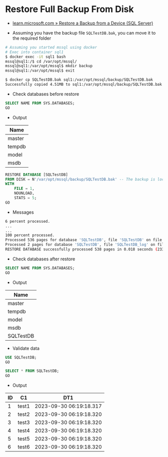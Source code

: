 # Restore Full Backup From Disk

- [learn.microsoft.com » Restore a Backup from a Device (SQL Server)
](https://learn.microsoft.com/en-us/sql/relational-databases/backup-restore/restore-a-backup-from-a-device-sql-server?view=sql-server-ver16)

- Assuming you have the backup file `SQLTestDB.bak`, you can move it to the required folder

```bash
# Assuming you started mssql using docker
# Exec into container sql1
$ docker exec -it sql1 bash
mssql@sql1:/$ cd /var/opt/mssql/
mssql@sql1:/var/opt/mssql$ mkdir backup
mssql@sql1:/var/opt/mssql$ exit

$ docker cp SQLTestDB.bak sql1:/var/opt/mssql/backup/SQLTestDB.bak
Successfully copied 4.51MB to sql1:/var/opt/mssql/backup/SQLTestDB.bak
```

- Check databases before restore

```sql
SELECT NAME FROM SYS.DATABASES;
GO
```

- Output

| Name   |
|--------|
| master |
| tempdb |
| model  |
| msdb   |

```sql
RESTORE DATABASE [SQLTestDB]
FROM DISK = N'/var/opt/mssql/backup/SQLTestDB.bak' -- The backup is located at this location inside database
WITH 
    FILE = 1,
    NOUNLOAD,
    STATS = 5;
GO
```

- Messages

```bash
6 percent processed.
...
...
100 percent processed.
Processed 536 pages for database 'SQLTestDB', file 'SQLTestDB' on file 1.
Processed 2 pages for database 'SQLTestDB', file 'SQLTestDB_log' on file 1.
RESTORE DATABASE successfully processed 538 pages in 0.018 seconds (233.289 MB/sec).
```

- Check databases after restore

```sql
SELECT NAME FROM SYS.DATABASES;
GO
```

- Output

| Name      |
|-----------|
| master    |
| tempdb    |
| model     |
| msdb      |
| SQLTestDB |

- Validate data

```sql
USE SQLTestDB;
GO

SELECT * FROM SQLTestDB;
GO
```

- Output

| ID | C1    | DT1                     |
|----|-------|-------------------------|
| 1  | test1 | 2023-09-30 06:19:18.317 |
| 2  | test2 | 2023-09-30 06:19:18.320 |
| 3  | test3 | 2023-09-30 06:19:18.320 |
| 4  | test4 | 2023-09-30 06:19:18.320 |
| 5  | test5 | 2023-09-30 06:19:18.320 |
| 6  | test6 | 2023-09-30 06:19:18.320 |
